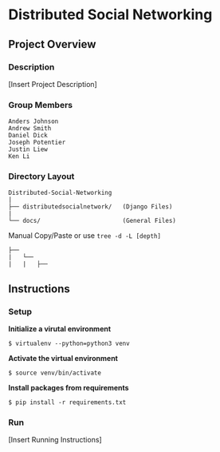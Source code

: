 # Distributed Social Networking

## Project Overview

### Description
\[Insert Project Description\]

### Group Members
```
Anders Johnson
Andrew Smith
Daniel Dick
Joseph Potentier
Justin Liew
Ken Li
```

### Directory Layout
```
Distributed-Social-Networking
|
├── distributedsocialnetwork/   (Django Files)
|
└── docs/                       (General Files)
```

Manual Copy/Paste or use `tree -d -L [depth]`
```
├──
|   └──
|   |   ├── 
```

## Instructions
### Setup

**Initialize a virutal environment**
```
$ virtualenv --python=python3 venv
```

**Activate the virtual environment**
```
$ source venv/bin/activate
```

**Install packages from requirements**
```
$ pip install -r requirements.txt
```

### Run
\[Insert Running Instructions\]
